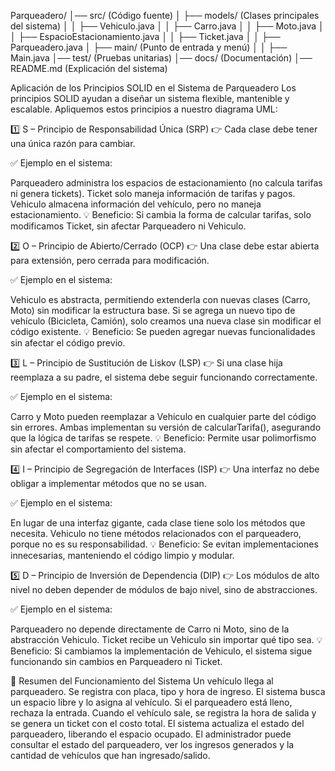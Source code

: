 Parqueadero/
│── src/                          (Código fuente)
│   ├── models/                   (Clases principales del sistema)
│   │   ├── Vehiculo.java
│   │   ├── Carro.java
│   │   ├── Moto.java
│   │   ├── EspacioEstacionamiento.java
│   │   ├── Ticket.java
│   │   ├── Parqueadero.java
│   ├── main/                      (Punto de entrada y menú)
│   │   ├── Main.java
│── test/                         (Pruebas unitarias)
│── docs/                         (Documentación)
│── README.md                     (Explicación del sistema)

Aplicación de los Principios SOLID en el Sistema de Parqueadero
Los principios SOLID ayudan a diseñar un sistema flexible, mantenible y escalable. Apliquemos estos principios a nuestro diagrama UML:

1️⃣ S – Principio de Responsabilidad Única (SRP)
👉 Cada clase debe tener una única razón para cambiar.

✅ Ejemplo en el sistema:

Parqueadero administra los espacios de estacionamiento (no calcula tarifas ni genera tickets).
Ticket solo maneja información de tarifas y pagos.
Vehiculo almacena información del vehículo, pero no maneja estacionamiento.
💡 Beneficio: Si cambia la forma de calcular tarifas, solo modificamos Ticket, sin afectar Parqueadero ni Vehiculo.

2️⃣ O – Principio de Abierto/Cerrado (OCP)
👉 Una clase debe estar abierta para extensión, pero cerrada para modificación.

✅ Ejemplo en el sistema:

Vehiculo es abstracta, permitiendo extenderla con nuevas clases (Carro, Moto) sin modificar la estructura base.
Si se agrega un nuevo tipo de vehículo (Bicicleta, Camión), solo creamos una nueva clase sin modificar el código existente.
💡 Beneficio: Se pueden agregar nuevas funcionalidades sin afectar el código previo.

3️⃣ L – Principio de Sustitución de Liskov (LSP)
👉 Si una clase hija reemplaza a su padre, el sistema debe seguir funcionando correctamente.

✅ Ejemplo en el sistema:

Carro y Moto pueden reemplazar a Vehiculo en cualquier parte del código sin errores.
Ambas implementan su versión de calcularTarifa(), asegurando que la lógica de tarifas se respete.
💡 Beneficio: Permite usar polimorfismo sin afectar el comportamiento del sistema.

4️⃣ I – Principio de Segregación de Interfaces (ISP)
👉 Una interfaz no debe obligar a implementar métodos que no se usan.

✅ Ejemplo en el sistema:

En lugar de una interfaz gigante, cada clase tiene solo los métodos que necesita.
Vehiculo no tiene métodos relacionados con el parqueadero, porque no es su responsabilidad.
💡 Beneficio: Se evitan implementaciones innecesarias, manteniendo el código limpio y modular.

5️⃣ D – Principio de Inversión de Dependencia (DIP)
👉 Los módulos de alto nivel no deben depender de módulos de bajo nivel, sino de abstracciones.

✅ Ejemplo en el sistema:

Parqueadero no depende directamente de Carro ni Moto, sino de la abstracción Vehiculo.
Ticket recibe un Vehiculo sin importar qué tipo sea.
💡 Beneficio: Si cambiamos la implementación de Vehiculo, el sistema sigue funcionando sin cambios en Parqueadero ni Ticket.

🚀 Resumen del Funcionamiento del Sistema
Un vehículo llega al parqueadero. Se registra con placa, tipo y hora de ingreso.
El sistema busca un espacio libre y lo asigna al vehículo. Si el parqueadero está lleno, rechaza la entrada.
Cuando el vehículo sale, se registra la hora de salida y se genera un ticket con el costo total.
El sistema actualiza el estado del parqueadero, liberando el espacio ocupado.
El administrador puede consultar el estado del parqueadero, ver los ingresos generados y la cantidad de vehículos que han ingresado/salido.